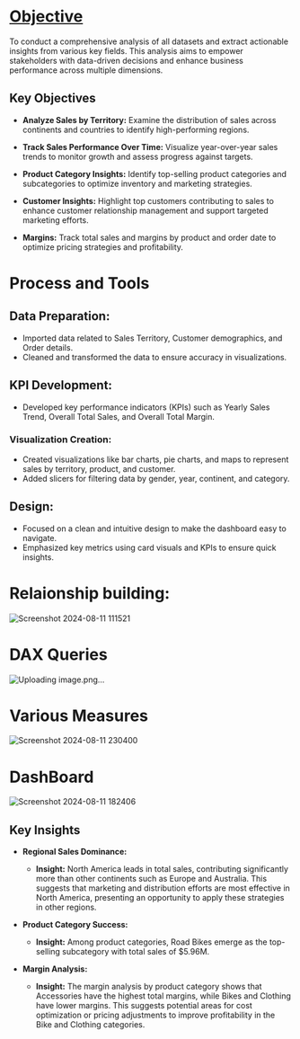 # <u>Objective</u>
To conduct a comprehensive analysis of all datasets and extract actionable insights from various key fields. This analysis aims to empower stakeholders with data-driven decisions and enhance business 
performance across multiple dimensions.

## Key Objectives

- **Analyze Sales by Territory:** Examine the distribution of sales across continents and countries to identify high-performing regions.

- **Track Sales Performance Over Time:** Visualize year-over-year sales trends to monitor growth and assess progress against targets.

- **Product Category Insights:** Identify top-selling product categories and subcategories to optimize inventory and marketing strategies.

- **Customer Insights:** Highlight top customers contributing to sales to enhance customer relationship management and support targeted marketing efforts.

- **Margins:** Track total sales and margins by product and order date to optimize pricing strategies and profitability.
# Process and Tools

## Data Preparation:
- Imported data related to Sales Territory, Customer demographics, and Order details.
- Cleaned and transformed the data to ensure accuracy in visualizations.

## KPI Development:
- Developed key performance indicators (KPIs) such as Yearly Sales Trend, Overall Total Sales, and Overall Total Margin.

### Visualization Creation:
- Created visualizations like bar charts, pie charts, and maps to represent sales by territory, product, and customer.
- Added slicers for filtering data by gender, year, continent, and category.

## Design:
- Focused on a clean and intuitive design to make the dashboard easy to navigate.
- Emphasized key metrics using card visuals and KPIs to ensure quick insights.






# Relaionship building:
![Screenshot 2024-08-11 111521](https://github.com/user-attachments/assets/591ba056-b48c-4e8f-9263-5e24330953bf)

# DAX Queries
![Uploading image.png…]()

# Various Measures
![Screenshot 2024-08-11 230400](https://github.com/user-attachments/assets/24519699-6b1c-461a-9ba9-d6b68efc89f8)


# DashBoard

  ![Screenshot 2024-08-11 182406](https://github.com/user-attachments/assets/d51ed0ab-58a5-4435-b6d5-ccc9a9a3effb)

  ## Key Insights

- **Regional Sales Dominance:**
  - **Insight:** North America leads in total sales, contributing significantly more than other continents such as Europe and Australia. This suggests that marketing and distribution efforts are most effective in North America, presenting an opportunity to apply these strategies in other regions.

- **Product Category Success:**
  - **Insight:** Among product categories, Road Bikes emerge as the top-selling subcategory with total sales of $5.96M.

- **Margin Analysis:**
  - **Insight:** The margin analysis by product category shows that Accessories have the highest total margins, while Bikes and Clothing have lower margins. This suggests potential areas for cost optimization or pricing adjustments to improve profitability in the Bike and Clothing categories.







